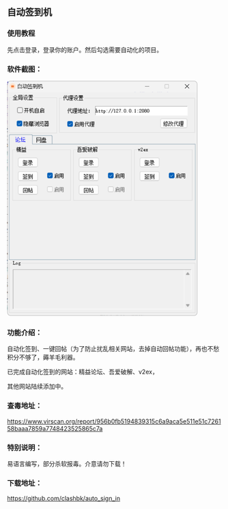 ## 自动签到机

### 使用教程

先点击登录，登录你的账户。然后勾选需要自动化的项目。

### 软件截图：

<img src="./assets/image-20241027102338589.png" alt="image-20241027102338589" style="zoom:67%;" />

### 功能介绍：

自动化签到、一键回帖（为了防止扰乱相关网站，去掉自动回帖功能），再也不愁积分不够了，薅羊毛利器。

已完成自动化签到的网站：精益论坛、吾爱破解、v2ex，

其他网站陆续添加中。

### 查毒地址：

https://www.virscan.org/report/956b0fb5194839315c6a9aca5e511e51c726158baaa7859a7748423525865c7a

### 特别说明：

易语言编写，部分杀软报毒。介意请勿下载！

### 下载地址：

https://github.com/clashbk/auto_sign_in
